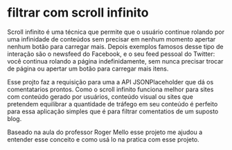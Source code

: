 # filtrar com scroll infinito
Scroll infinito é uma técnica que permite que o usuário continue rolando por uma infinidade de conteúdos sem precisar em nenhum momento apertar nenhum botão para carregar mais. Depois exemplos famosos desse tipo de interação são o newsfeed do Facebook, e o seu feed pessoal do Twitter: você continua rolando a página indefinidamente, sem nunca precisar trocar de página ou apertar um botão para carregar mais itens.

Esse projto faz a requisição para uma a API  JSONPlaceholder que dá os comentatarios prontos. Como o scroll infinito funciona melhor para sites com conteúdo gerado por usuários, conteúdo visual ou sites que pretendem equilibrar a quantidade de tráfego em seu conteúdo é perfeito para essa  aplicação simples que é para filtrar comentatios de um suposto blog. 

Baseado na aula do professor Roger Mello esse projeto me ajudou a entender esse conceito e como usá lo na pratica com esse projeto.
